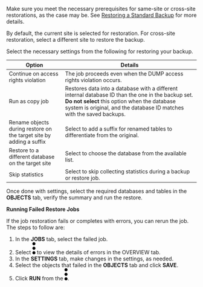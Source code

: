 Make sure you meet the necessary prerequisites for same-site or cross-site restorations, as the case may be. See [Restoring a Standard Backup](https://docs.teradata.com/r/Teradata-VantageCloud-Enterprise/Data-Protection/Restoring-a-Standard-Backup) for more details.

By default, the current site is selected for restoration. For cross-site restoration, select a different site to restore the backup.

Select the necessary settings from the following for restoring your backup.

| Option  | Details  |
|---|---|
| Continue on access rights violation  |The job proceeds even when the DUMP access rights violation occurs.  |
| Run as copy job  |Restores data into a database with a different internal database ID than the one in the backup set. **Do not select** this option when the database system is original, and the database ID matches with the saved backups.   |
| Rename objects during restore on the target site by adding a suffix |Select to add a suffix for renamed tables to differentiate from the original.   |  
|Restore to a different database on the target site|Select to choose the database from the available list.|
|Skip statistics|Select to skip collecting statistics during a backup or restore job. |

Once done with settings, select the required databases and tables in the **OBJECTS** tab, verify the summary and run the restore.

**Running Failed Restore Jobs**

If the job restoration fails or completes with errors, you can rerun the job. The steps to follow are:
1.	In the **JOBS** tab, select the failed job.
2.	Select 
![../Images/more_vert_kebob-15px.svg](../Images/more_vert_kebob-15px.svg) to view the details of errors in the OVERVIEW tab.
3.	In the **SETTINGS** tab, make changes in the settings, as needed.
4.	Select the objects that failed in the **OBJECTS** tab and click **SAVE**.
5.	Click **RUN** from the ![../Images/more_vert_kebob-15px.svg](../Images/more_vert_kebob-15px.svg).

